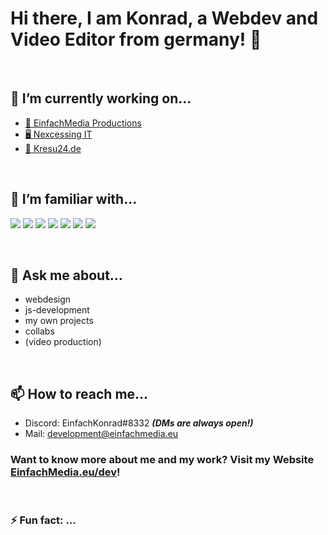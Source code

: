 # Hi there, I am Konrad, a Webdev and Video Editor from germany! 👋
<br>


## 🔭 I’m currently working on...
- <a href="https://einfachmedia.eu">🎥 EinfachMedia  Productions</a>
- <a href="https://einfachmedia.eu/dev/nexcessing">🖥 Nexcessing IT</a>
- <a href="https://kresu24.de">📲 Kresu24.de</a>

<br>

## 🌱 I’m familiar with...
![](https://img.shields.io/badge/HTML5-000000?style=for-the-badge&logo=html5&logoColor=white)
![](https://img.shields.io/badge/CSS3-000000?style=for-the-badge&logo=css3&logoColor=white)
<img src="https://img.shields.io/badge/JavaScript-000000?style=for-the-badge&logo=javascript&logoColor=white">
<img src="https://img.shields.io/badge/Node.js-000000?style=for-the-badge&logo=node.js&logoColor=white">
<img src="https://img.shields.io/badge/ReactJS-000000?style=for-the-badge&logo=react&logoColor=white">
<img src="https://img.shields.io/badge/Gatsby-000000?style=for-the-badge&logo=gatsby&logoColor=white">
<img src="https://img.shields.io/badge/Discord.JS-000000?style=for-the-badge&logo=discord&logoColor=white">

<br>

## 💬 Ask me about...
- webdesign
- js-development
- my own projects
- collabs
- (video production)

<br>

## 📫 How to reach me...
- Discord: EinfachKonrad#8332 ***(DMs are always open!)***
- Mail: <a href="mailto:development@EinfachMedia.eu">development@einfachmedia.eu</a>

### Want to know more about me and my work? Visit my Website [EinfachMedia.eu/dev](https://einfachmedia.eu/dev)!

<br>

### ⚡ Fun fact: ...
